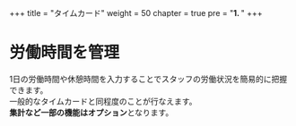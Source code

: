 +++
title = "タイムカード"
weight = 50
chapter = true
pre = "<b>1. </b>"
+++

# 労働時間を管理

1日の労働時間や休憩時間を入力することでスタッフの労働状況を簡易的に把握できます。  
一般的なタイムカードと同程度のことが行なえます。  
**集計など一部の機能はオプション**となります。

